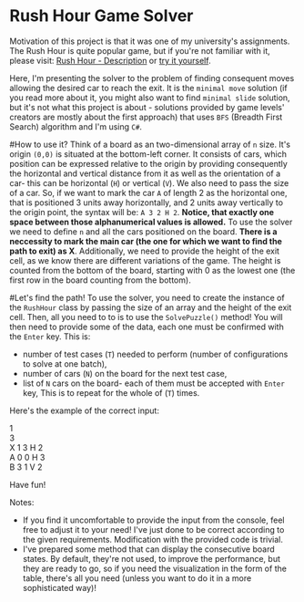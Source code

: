 # Rush Hour Game Solver

Motivation of this project is that it was one of my university's assignments. The Rush Hour is quite popular game, but if 
you're not familiar with it, please visit: [Rush Hour - Description](https://en.wikipedia.org/wiki/Rush_Hour_(board_game)) or 
[try it yourself](http://www.thinkfun.com/play-online/rush-hour/).

Here, I'm presenting the solver to the problem of finding consequent moves allowing the desired car to reach the exit. It 
is the `minimal move` solution (if you read more about it, you might also want to find `minimal slide` solution, but it's not what this 
project is about - solutions provided by game levels' creators are mostly about the first approach) that uses `BFS` (Breadth First Search)
algorithm and I'm using `C#`.

#How to use it?
Think of a board as an two-dimensional array of `n` size. It's origin `(0,0)` is situated at the bottom-left corner. It consists of cars,
which position can be expressed relative to the origin by providing consequently the horizontal and vertical distance from it as well as
the orientation of a car- this can be horizontal (`H`) or vertical (`V`). We also need to pass the size of a car. So, if we want to mark 
the car `A` of length 2 as the horizontal one, that is positioned 3 units away horizontally, and 2 units away vertically to the origin 
point, the syntax will be: `A 3 2 H 2`. <b>Notice, that exactly one space between those alphanumerical values is allowed.</b> To use the
solver we need to define `n` and all the cars positioned on the board. <b>There is a neccessity to mark the main car (the one for which
we want to find the path to exit) as X</b>. Additionally, we need to provide the height of the exit cell, as we know there are different
variations of the game. The height is counted from the bottom of the board, starting with 0 as the lowest one (the first row in the board
counting from the bottom).

#Let's find the path!
To use the solver, you need to create the instance of the `RushHour` class by passing the size of an array and the height of the exit cell.
Then, all you need to to is to use the `SolvePuzzle()` method! You will then need to provide some of the data, each one must be confirmed
with the `Enter` key. This is:
- number of test cases (`T`) needed to perform (number of configurations to solve at one batch),
- number of cars (`N`) on the board for the next test case,
- list of `N` cars on the board- each of them must be accepted with `Enter` key,
This is to repeat for the whole of (`T`) times.

Here's the example of the correct input:

1  
3  
X 1 3 H 2  
A 0 0 H 3  
B 3 1 V 2  

Have fun!


Notes:
- If you find it uncomfortable to provide the input from the console, feel free to adjust it to your need! I've just done to be 
correct according to the given requirements. Modification with the provided code is trivial.
- I've prepared some method that can display the consecutive board states. By default, they're not used, to improve the performance, 
but they are ready to go, so if you need the visualization in the form of the table, there's all you need 
(unless you want to do it in a more sophisticated way)!
